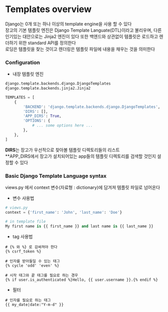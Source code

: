 # Templates overview

Django는 0개 또는 하나 이상의 template engine을 사용 할 수 있다  
장고의 기본 템플릿 엔진은 Django Template Languate(DTL)이라고 불리우며, 다른 인기있는 대안으로는 Jinja2 엔진이 있다 
또한 백엔드와 상관없이 템플릿은 로드하고 렌더하기 위한 standard API를 정의한다  
로딩은 템플릿을 찾는 것이고 렌더링은 템플릿 파일에 내용을 채우는 것을 의미한다



### Configuration

* 내장 템플릿 엔진

~~~python
django.template.backends.django.DjangoTemplates 
django.template.backends.jinja2.Jinja2
~~~

~~~python
TEMPLATES = [
    {
        'BACKEND': 'django.template.backends.django.DjangoTemplates',
        'DIRS': [],
        'APP_DIRS': True,
        'OPTIONS': {
            # ... some options here ...
        },
    },
]
~~~

**DIRS**는 장고가 우선적으로 찾아볼 템플릿 디렉토리들의 리스트  
**APP_DIRS에서 장고가 설치되어있는 app들의 템플릿 디렉토리를 검색할 것인지 설정할 수 있다



### Basic Django Template Language syntax

views.py 에서 context 변수(자료형 : dictionary)에 담겨져 템플릿 파일로 넘어온다

* 변수 사용법

~~~python
# views.py
context = {'first_name': 'John', 'last_name': 'Doe'}

# in template file
My first name is {{ first_name }} and last name is {{ last_name }}
~~~

* tag 사용법

~~~django
# {% 와 %} 로 감싸져야 한다
{% csrf_token %}
~~~

~~~django
# 인자를 받아들일 수 있는 태그
{% cycle 'odd' 'even' %}
~~~

~~~django
# 시작 태그와 끝 태그를 필요로 하는 경우
{% if user.is_authenticated %}Hello, {{ user.username }}.{% endif %}
~~~

* 필터

~~~django
# 인자를 필요로 하는 태그
{{ my_date|date:"Y-m-d" }}
~~~

~~~django

~~~
